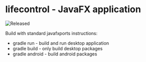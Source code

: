 # lifecontrol - JavaFX application

![Released](https://img.shields.io/badge/status-development-yellow.svg)

Build with standard javafxports instructions:

* gradle run - build and run desktop application
* gradle build - only build desktop packages
* gradle android - build android packages
